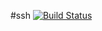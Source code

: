 #ssh [![Build Status](https://travis-ci.org/lutak-srce/ssh.svg)](https://travis-ci.org/lutak-srce/ssh)
